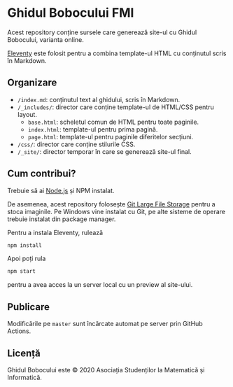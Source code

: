 # Ghidul Bobocului FMI

Acest repository conține sursele care generează site-ul cu Ghidul Bobocului, varianta online.

[Eleventy](https://www.11ty.dev/) este folosit pentru a combina template-ul HTML
cu conținutul scris în Markdown.

## Organizare

- `/index.md`: conținutul text al ghidului, scris în Markdown.
- `/_includes/`: director care conține template-ul de HTML/CSS pentru layout.
  - `base.html`: scheletul comun de HTML pentru toate paginile.
  - `index.html`: template-ul pentru prima pagină.
  - `page.html`: template-ul pentru paginile diferitelor secțiuni.
- `/css/`: director care conține stilurile CSS.
- `/_site/`: director temporar în care se generează site-ul final.

## Cum contribui?

Trebuie să ai [Node.js](https://nodejs.org/en/) și NPM instalat.

De asemenea, acest repository folosește [Git Large File Storage](https://git-lfs.github.com/)
pentru a stoca imaginile.
Pe Windows vine instalat cu Git, pe alte sisteme de operare trebuie instalat din package manager.

Pentru a instala Eleventy, rulează

```sh
npm install
```

Apoi poți rula

```sh
npm start
```

pentru a avea acces la un server local cu un preview al site-ului.

## Publicare

Modificările pe `master` sunt încărcate automat pe server prin GitHub Actions.

## Licență

Ghidul Bobocului este © 2020 Asociația Studenților la Matematică și Informatică.
